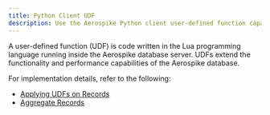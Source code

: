```yaml
---
title: Python Client UDF
description: Use the Aerospike Python client user-defined function capabilities. 
---
```


A user-defined function (UDF) is code written in the Lua programming language running inside the Aerospike database server. UDFs extend the functionality and performance capabilities of the Aerospike database.

For implementation details, refer to the following:

- [Applying UDFs on Records](/docs/client/python/usage/udf/apply.html)
- [Aggregate Records](/docs/client/python/usage/udf/aggregate.html)
